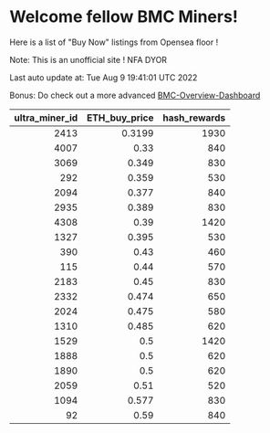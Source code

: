 # Welcome fellow BMC Miners!
Here is a list of "Buy Now" listings from Opensea floor !

Note: This is an unofficial site ! NFA DYOR

Last auto update at: Tue Aug  9 19:41:01 UTC 2022

Bonus: Do check out a more advanced [BMC-Overview-Dashboard](https://dune.com/defifunk/BMC-Overview-Dashboard)


|   ultra_miner_id |   ETH_buy_price |   hash_rewards |
|-----------------:|----------------:|---------------:|
|             2413 |          0.3199 |           1930 |
|             4007 |          0.33   |            840 |
|             3069 |          0.349  |            830 |
|              292 |          0.359  |            530 |
|             2094 |          0.377  |            840 |
|             2935 |          0.389  |            830 |
|             4308 |          0.39   |           1420 |
|             1327 |          0.395  |            530 |
|              390 |          0.43   |            460 |
|              115 |          0.44   |            570 |
|             2183 |          0.45   |            830 |
|             2332 |          0.474  |            650 |
|             2024 |          0.475  |            580 |
|             1310 |          0.485  |            620 |
|             1529 |          0.5    |           1420 |
|             1888 |          0.5    |            620 |
|             1890 |          0.5    |            620 |
|             2059 |          0.51   |            520 |
|             1094 |          0.577  |            830 |
|               92 |          0.59   |            840 |